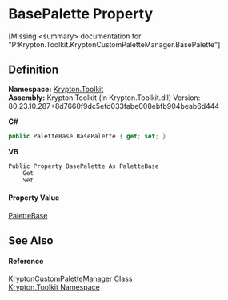 # BasePalette Property


\[Missing &lt;summary&gt; documentation for "P:Krypton.Toolkit.KryptonCustomPaletteManager.BasePalette"\]



## Definition
**Namespace:** <a href="79d2eac2-21f4-54ff-7552-b20c33c30600.md">Krypton.Toolkit</a>  
**Assembly:** Krypton.Toolkit (in Krypton.Toolkit.dll) Version: 80.23.10.287+8d7660f9dc5efd033fabe008ebfb904beab6d444

**C#**
``` C#
public PaletteBase BasePalette { get; set; }
```
**VB**
``` VB
Public Property BasePalette As PaletteBase
	Get
	Set
```



#### Property Value
<a href="6da77fa5-1590-4646-f2ea-70002c922aee.md">PaletteBase</a>

## See Also


#### Reference
<a href="92956fba-b872-282a-348a-3cf07b22be19.md">KryptonCustomPaletteManager Class</a>  
<a href="79d2eac2-21f4-54ff-7552-b20c33c30600.md">Krypton.Toolkit Namespace</a>  
